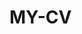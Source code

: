  # MY-CV  
 
       
         
           
                   
                
                  
                  
                 
                
                
                 
          
        
       
   
     
  
  
